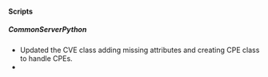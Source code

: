 
#### Scripts

##### CommonServerPython

- Updated the CVE class adding missing attributes and creating CPE class to handle CPEs.
- 